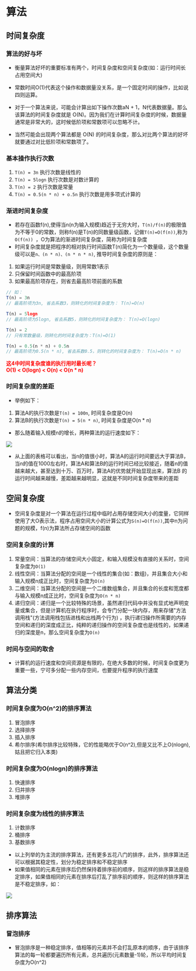 # 算法

## 时间复杂度
### 算法的好与坏
- 衡量算法好坏的重要标准有两个，时间复杂度和空间复杂度(如：运行时间长占用空间大)
- 常数时间O(1)代表这个操作和数据量没关系，是一个固定时间的操作，比如说四则运算。

- 对于一个算法来说，可能会计算出如下操作次数aN + 1，N代表数据量。那么该算法的时间复杂度就是 O(N)。因为我们在计算时间复杂度的时候，数据量通常是非常大的，这时候低阶项和常数项可以忽略不计。

- 当然可能会出现两个算法都是 O(N) 的时间复杂度，那么对比两个算法的好坏就要通过对比低阶项和常数项了。

### 基本操作执行次数
1. `T(n) = 3n` 执行次数是线性的
2. `T(n) = 5logn` 执行次数是对数计算的
3. `T(n) = 2` 执行次数是常量
4. `T(n) = 0.5(n * n) + o.5n` 执行次数是用多项式计算的

### 渐进时间复杂度
- 若存在函数f(n),使得当n(n为输入规模)趋近于无穷大时，`T(n)/f(n)`的极限值为不等于0的常数，则称f(n)是T(n)的同数量级函数，记做`T(n)=O(f(n))`,称为`O(f(n))
`，O为算法的渐进时间复杂度，简称为时间复杂度
- 时间复杂度就是把程序的相对执行时间函数T(n)简化为一个数量级，这个数量级可以是`n、(n * n)、(n * n * n)`, 推导时间复杂度的原则是：
1. 如果运行时间是常数量级，则用常数1表示
2. 只保留时间函数中的最高阶项
3. 如果最高阶项存在，则省去最高阶项前面的系数
```js
// 如：
T(n) = 3n
// 最高阶项为3n, 省去系数3，则转化的时间复杂度为： T(n)=O(n)

T(n) = 5logn
// 最高阶项为5logn, 省去系数5，则转化的时间复杂度为： T(n)=O(logn)

T(n) = 2
// 只有常数量级，则转化的时间复杂度为：T(n)=O(1)

T(n) = 0.5(n * n) + 0.5n
// 最高阶项为0.5(n * n), 省去系数0.5，则转化的时间复杂度为： T(n)=O(n * n)
```
<font color='red'><b>这4中时间复杂度谁的执行用时最长呢？<br> O(1) < O(logn) < O(n) < O(n * n)</b></font>

### 时间复杂度的差距
- 举例如下：
1. 算法A的执行次数是`T(n) = 100n`, 时间复杂度是O(n)
2. 算法B的执行次数是`T(n) = 5(n * n)`, 时间复杂度是O(n * n)
- 那么随着输入规模n的增长，两种算法的运行速度如下：

<img src="/imgs/algo1.png">

- 从上面的表格可以看出，当n的值很小时，算法A的运行时间要远大于算法B，当n的值在1000左右时，算法A和算法B的运行时间已经比较接近，随着n的值越来越大，甚至达到十万、百万时，算法A的优势就开始显现出来，算法B
的运行时间越来越慢，差距越来越明显，这就是不同时间复杂度带来的差距 


## 空间复杂度
- 空间复杂度是对一个算法在运行过程中临时占用存储空间大小的度量，它同样使用了大O表示法，程序占用空间大小的计算公式为`S(n)=O(f(n))`,其中n为问题的规模，f(n)为算法所占存储空间的函数

### 空间复杂度的计算
1. 常量空间：当算法的存储空间大小固定，和输入规模没有直接的关系时，空间复杂度为`O(1)`
2. 线性空间：当算法分配的空间是一个线性的集合(如：数组)，并且集合大小和输入规模n成正比时，空间复杂度为`O(n)`
3. 二维空间：当算法分配的空间是一个二维数组集合，并且集合的长度和宽度都与输入规模n成正比时，空间复杂度为`O(n * n)`
4. 递归空间：递归是一个比较特殊的场景，虽然递归代码中并没有显式地声明变量或集合，但是计算机在执行程序时，会专门分配一块内存，用来存储"方法调用栈"(方法调用栈包括进栈和出栈两个行为)
，执行递归操作所需要的内存空间和递归的深度成正比，纯粹的递归操作的空间复杂度也是线性的，如果递归的深度是n，那么空间复杂度为`O(n)`

### 时间与空间的取舍
- 计算机的运行速度和空间资源是有限的，在绝大多数的时候，时间复杂度更为重要一些，宁可多分配一些内存空间，也要提升程序的执行速度


## 算法分类

### 时间复杂度为O(n^2)的排序算法
1. 冒泡排序
2. 选择排序
3. 插入排序
4. 希尔排序(希尔排序比较特殊，它的性能略优于O(n^2),但是又比不上O(nlogn), 姑且把它归入本类)

### 时间复杂度为O(nlogn)的排序算法
1. 快速排序
2. 归并排序
3. 堆排序

### 时间复杂度为线性的排序算法
1. 计数排序
2. 桶排序
3. 基数排序

- 以上列举的为主流的排序算法，还有更多五花八门的排序，此外，排序算法还可以根据其稳定性，划分为稳定排序和不稳定排序
- 如果值相同的元素在排序后仍然保持着排序前的顺序，则这样的排序算法是稳定排序，如果值相同的元素在排序后打乱了排序前的顺序，则这样的排序算法是不稳定排序，如：
<img src="/imgs/alg-stable.png">

## 排序算法

### 冒泡排序
- 冒泡排序是一种稳定排序，值相等的元素并不会打乱原本的顺序，由于该排序算法的每一轮都要遍历所有元素，总共遍历(元素数量-1)轮，所以平均时间复杂度为O(n^2)






<style>
#app .theme-default-content {
    max-width: 1200px;
}
</style>
